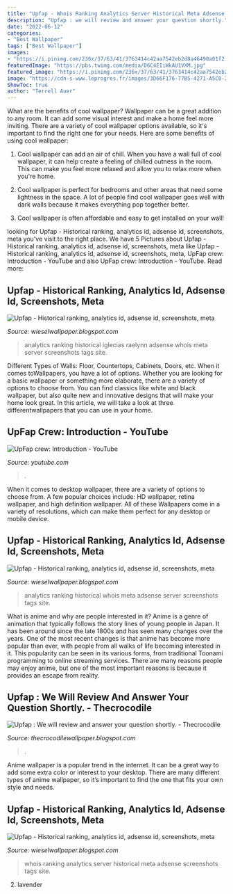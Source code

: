 ```yaml
---
title: "Upfap - Whois Ranking Analytics Server Historical Meta Adsense Screenshots Tags Site"
description: "Upfap : we will review and answer your question shortly."
date: "2022-06-12"
categories:
- "Best Wallpaper"
tags: ["Best Wallpaper"]
images:
- "https://i.pinimg.com/236x/37/63/41/3763414c42aa7542eb2d8a46490a01f2.jpg"
featuredImage: "https://pbs.twimg.com/media/D6C4EIiWkAU1VXM.jpg"
featured_image: "https://i.pinimg.com/236x/37/63/41/3763414c42aa7542eb2d8a46490a01f2.jpg"
image: "https://cdn-s-www.leprogres.fr/images/3D66F176-77B5-4271-A5C0-2EC3A941BE96/NW_raw/apres-la-neige-contre-carcassonne-les-oyonnaxiens-joueront-encore-dans-des-conditions-difficiles-a-aurillac-photo-progres-catherine-aulaz-1611838859.jpg"
ShowToc: true
author: "Terrell Auer"
---
```



What are the benefits of cool wallpaper?
Wallpaper can be a great addition to any room. It can add some visual interest and make a home feel more inviting. There are a variety of cool wallpaper options available, so it's important to find the right one for your needs. Here are some benefits of using cool wallpaper: 
1. Cool wallpaper can add an air of chill. When you have a wall full of cool wallpaper, it can help create a feeling of chilled outness in the room. This can make you feel more relaxed and allow you to relax more when you're home. 

2. Cool wallpaper is perfect for bedrooms and other areas that need some lightness in the space. A lot of people find cool wallpaper goes well with dark walls because it makes everything pop together better. 

3. Cool wallpaper is often affordable and easy to get installed on your wall!

	

		
looking for Upfap - Historical ranking, analytics id, adsense id, screenshots, meta you've visit to the right place. We have 5 Pictures about Upfap - Historical ranking, analytics id, adsense id, screenshots, meta like Upfap - Historical ranking, analytics id, adsense id, screenshots, meta, UpFap crew: Introduction - YouTube and also UpFap crew: Introduction - YouTube. Read more:
		
    
## Upfap - Historical Ranking, Analytics Id, Adsense Id, Screenshots, Meta

<img loading=lazy src="https://i.pinimg.com/236x/c1/2a/8e/c12a8e2050663eb192834b63d5138368.jpg" onerror="this.onerror=null;this.src='https://tse3.mm.bing.net/th?id=OIP.zKMpchK9yZ8Wo5BzHE2MOwAAAA&amp;pid=15.1';" alt="Upfap - Historical ranking, analytics id, adsense id, screenshots, meta">

_Source: wieselwallpaper.blogspot.com_

>analytics ranking historical iglecias raelynn adsense whois meta server screenshots tags site. 

	

Different Types of Walls: Floor, Countertops, Cabinets, Doors, etc.
When it comes toWallpapers, you have a lot of options. Whether you are looking for a basic wallpaper or something more elaborate, there are a variety of options to choose from. You can find classics like white and black wallpaper, but also quite new and innovative designs that will make your home look great. In this article, we will take a look at three differentwallpapers that you can use in your home.

    
## UpFap Crew: Introduction - YouTube

<img loading=lazy src="https://i.ytimg.com/vi/KQY1kt3vbQA/maxresdefault.jpg" onerror="this.onerror=null;this.src='https://tse3.mm.bing.net/th?id=OIP.RkVv9x84Mw6CNpRhybjhjwHaEK&amp;pid=15.1';" alt="UpFap crew: Introduction - YouTube">

_Source: youtube.com_

>. 

	

When it comes to desktop wallpaper, there are a variety of options to choose from. A few popular choices include: HD wallpaper, retina wallpaper, and high definition wallpaper. All of these Wallpapers come in a variety of resolutions, which can make them perfect for any desktop or mobile device. 

    
## Upfap - Historical Ranking, Analytics Id, Adsense Id, Screenshots, Meta

<img loading=lazy src="https://i.pinimg.com/236x/37/63/41/3763414c42aa7542eb2d8a46490a01f2.jpg" onerror="this.onerror=null;this.src='https://tse4.mm.bing.net/th?id=OIP.30WCBjQbAU6Pfii2PXcZNAAAAA&amp;pid=15.1';" alt="Upfap - Historical ranking, analytics id, adsense id, screenshots, meta">

_Source: wieselwallpaper.blogspot.com_

>analytics ranking historical whois meta adsense server screenshots tags site. 

	

What is anime and why are people interested in it?
Anime is a genre of animation that typically follows the story lines of young people in Japan. It has been around since the late 1800s and has seen many changes over the years. One of the most recent changes is that anime has become more popular than ever, with people from all walks of life becoming interested in it. This popularity can be seen in its various forms, from traditional Toonami programming to online streaming services. There are many reasons people may enjoy anime, but one of the most important reasons is because it provides an escape from reality.

    
## Upfap : We Will Review And Answer Your Question Shortly. - Thecrocodile

<img loading=lazy src="https://cdn-s-www.leprogres.fr/images/3D66F176-77B5-4271-A5C0-2EC3A941BE96/NW_raw/apres-la-neige-contre-carcassonne-les-oyonnaxiens-joueront-encore-dans-des-conditions-difficiles-a-aurillac-photo-progres-catherine-aulaz-1611838859.jpg" onerror="this.onerror=null;this.src='https://tse2.mm.bing.net/th?id=OIP.GCFMaW0wE_WaWvQMDs1vOwHaGM&amp;pid=15.1';" alt="Upfap : We will review and answer your question shortly. - Thecrocodile">

_Source: thecrocodilewallpaper.blogspot.com_

>. 

	

Anime wallpaper is a popular trend in the internet. It can be a great way to add some extra color or interest to your desktop. There are many different types of anime wallpaper, so it’s important to find the one that fits your own style and needs.

    
## Upfap - Historical Ranking, Analytics Id, Adsense Id, Screenshots, Meta

<img loading=lazy src="https://pbs.twimg.com/media/D6C4EIiWkAU1VXM.jpg" onerror="this.onerror=null;this.src='https://tse4.mm.bing.net/th?id=OIP.Kp0za7Y-zHjpSgvGp9CetQHaKM&amp;pid=15.1';" alt="Upfap - Historical ranking, analytics id, adsense id, screenshots, meta">

_Source: wieselwallpaper.blogspot.com_

>whois ranking analytics server historical meta adsense screenshots tags site. 

	

2. lavender 

